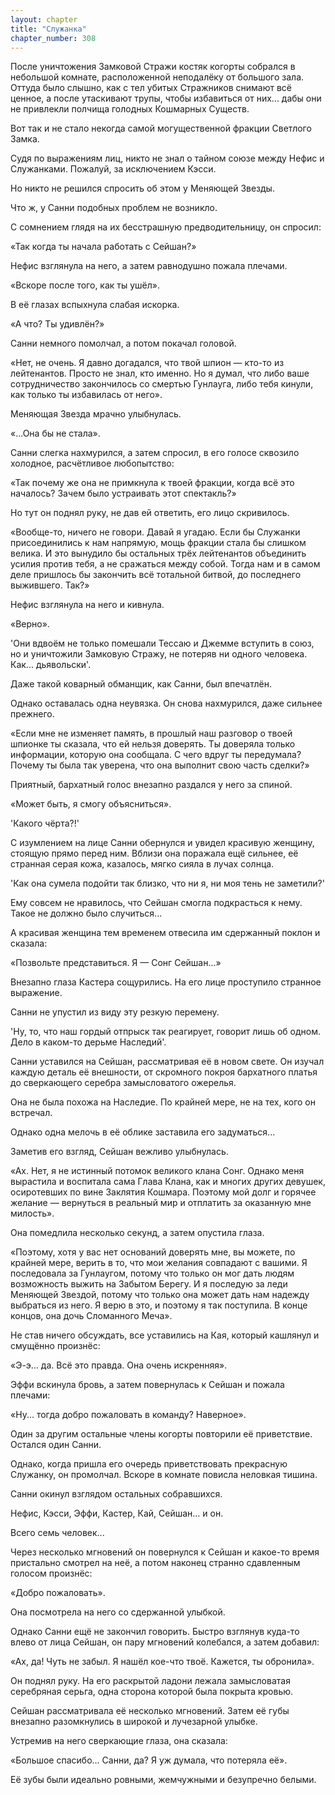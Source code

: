 ```yaml
---
layout: chapter
title: "Служанка"
chapter_number: 308
---
```


После уничтожения Замковой Стражи костяк когорты собрался в небольшой комнате, расположенной неподалёку от большого зала. Оттуда было слышно, как с тел убитых Стражников снимают всё ценное, а после утаскивают трупы, чтобы избавиться от них... дабы они не привлекли полчища голодных Кошмарных Существ.

Вот так и не стало некогда самой могущественной фракции Светлого Замка.

Судя по выражениям лиц, никто не знал о тайном союзе между Нефис и Служанками. Пожалуй, за исключением Кэсси.

Но никто не решился спросить об этом у Меняющей Звезды.

Что ж, у Санни подобных проблем не возникло.

С сомнением глядя на их бесстрашную предводительницу, он спросил:

«Так когда ты начала работать с Сейшан?»

Нефис взглянула на него, а затем равнодушно пожала плечами.

«Вскоре после того, как ты ушёл».

В её глазах вспыхнула слабая искорка.

«А что? Ты удивлён?»

Санни немного помолчал, а потом покачал головой.

«Нет, не очень. Я давно догадался, что твой шпион — кто-то из лейтенантов. Просто не знал, кто именно. Но я думал, что либо ваше сотрудничество закончилось со смертью Гунлауга, либо тебя кинули, как только ты избавилась от него».

Меняющая Звезда мрачно улыбнулась.

«...Она бы не стала».

Санни слегка нахмурился, а затем спросил, в его голосе сквозило холодное, расчётливое любопытство:

«Так почему же она не примкнула к твоей фракции, когда всё это началось? Зачем было устраивать этот спектакль?»

Но тут он поднял руку, не дав ей ответить, его лицо скривилось.

«Вообще-то, ничего не говори. Давай я угадаю. Если бы Служанки присоединились к нам напрямую, мощь фракции стала бы слишком велика. И это вынудило бы остальных трёх лейтенантов объединить усилия против тебя, а не сражаться между собой. Тогда нам и в самом деле пришлось бы закончить всё тотальной битвой, до последнего выжившего. Так?»

Нефис взглянула на него и кивнула.

«Верно».

'Они вдвоём не только помешали Тессаю и Джемме вступить в союз, но и уничтожили Замковую Стражу, не потеряв ни одного человека. Как... дьявольски'.

Даже такой коварный обманщик, как Санни, был впечатлён.

Однако оставалась одна неувязка. Он снова нахмурился, даже сильнее прежнего.

«Если мне не изменяет память, в прошлый наш разговор о твоей шпионке ты сказала, что ей нельзя доверять. Ты доверяла только информации, которую она сообщала. С чего вдруг ты передумала? Почему ты была так уверена, что она выполнит свою часть сделки?»

Приятный, бархатный голос внезапно раздался у него за спиной.

«Может быть, я смогу объясниться».

'Какого чёрта?!'

С изумлением на лице Санни обернулся и увидел красивую женщину, стоящую прямо перед ним. Вблизи она поражала ещё сильнее, её странная серая кожа, казалось, мягко сияла в лучах солнца.

'Как она сумела подойти так близко, что ни я, ни моя тень не заметили?'

Ему совсем не нравилось, что Сейшан смогла подкрасться к нему. Такое не должно было случиться...

А красивая женщина тем временем отвесила им сдержанный поклон и сказала:

«Позвольте представиться. Я — Сонг Сейшан...»

Внезапно глаза Кастера сощурились. На его лице проступило странное выражение.

Санни не упустил из виду эту резкую перемену.

'Ну, то, что наш гордый отпрыск так реагирует, говорит лишь об одном. Дело в каком-то дерьме Наследий'.

Санни уставился на Сейшан, рассматривая её в новом свете. Он изучал каждую деталь её внешности, от скромного покроя бархатного платья до сверкающего серебра замысловатого ожерелья.

Она не была похожа на Наследие. По крайней мере, не на тех, кого он встречал.

Однако одна мелочь в её облике заставила его задуматься...

Заметив его взгляд, Сейшан вежливо улыбнулась.

«Ах. Нет, я не истинный потомок великого клана Сонг. Однако меня вырастила и воспитала сама Глава Клана, как и многих других девушек, осиротевших по вине Заклятия Кошмара. Поэтому мой долг и горячее желание — вернуться в реальный мир и отплатить за оказанную мне милость».

Она помедлила несколько секунд, а затем опустила глаза.

«Поэтому, хотя у вас нет оснований доверять мне, вы можете, по крайней мере, верить в то, что мои желания совпадают с вашими. Я последовала за Гунлаугом, потому что только он мог дать людям возможность выжить на Забытом Берегу. И я последую за леди Меняющей Звездой, потому что только она может дать нам надежду выбраться из него. Я верю в это, и поэтому я так поступила. В конце концов, она дочь Сломанного Меча».

Не став ничего обсуждать, все уставились на Кая, который кашлянул и смущённо произнёс:

«Э-э… да. Всё это правда. Она очень искренняя».

Эффи вскинула бровь, а затем повернулась к Сейшан и пожала плечами:

«Ну... тогда добро пожаловать в команду? Наверное».

Один за другим остальные члены когорты повторили её приветствие. Остался один Санни.

Однако, когда пришла его очередь приветствовать прекрасную Служанку, он промолчал. Вскоре в комнате повисла неловкая тишина.

Санни окинул взглядом остальных собравшихся.

Нефис, Кэсси, Эффи, Кастер, Кай, Сейшан... и он.

Всего семь человек...

Через несколько мгновений он повернулся к Сейшан и какое-то время пристально смотрел на неё, а потом наконец странно сдавленным голосом произнёс:

«Добро пожаловать».

Она посмотрела на него со сдержанной улыбкой.

Однако Санни ещё не закончил говорить. Быстро взглянув куда-то влево от лица Сейшан, он пару мгновений колебался, а затем добавил:

«Ах, да! Чуть не забыл. Я нашёл кое-что твоё. Кажется, ты обронила».

Он поднял руку. На его раскрытой ладони лежала замысловатая серебряная серьга, одна сторона которой была покрыта кровью.

Сейшан рассматривала её несколько мгновений. Затем её губы внезапно разомкнулись в широкой и лучезарной улыбке.

Устремив на него сверкающие глаза, она сказала:

«Большое спасибо... Санни, да? Я уж думала, что потеряла её».

Её зубы были идеально ровными, жемчужными и безупречно белыми.

